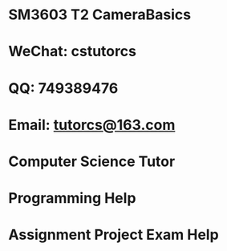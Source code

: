 # SM3603 T2 CameraBasics
# WeChat: cstutorcs

# QQ: 749389476

# Email: tutorcs@163.com

# Computer Science Tutor

# Programming Help

# Assignment Project Exam Help
